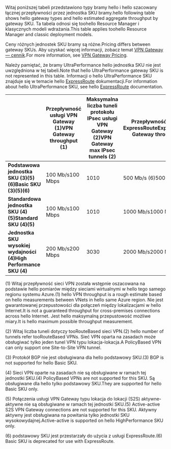 <span data-ttu-id="6cb7f-101">Witaj poniższej tabeli przedstawiono typy bramy hello i hello szacowany łącznej przepływności przez jednostka SKU bramy.</span><span class="sxs-lookup"><span data-stu-id="6cb7f-101">hello following table shows hello gateway types and hello estimated aggregate throughput by gateway SKU.</span></span> <span data-ttu-id="6cb7f-102">Ta tabela odnosi się toohello Resource Manager i klasycznych modeli wdrażania.</span><span class="sxs-lookup"><span data-stu-id="6cb7f-102">This table applies toohello Resource Manager and classic deployment models.</span></span> 

<span data-ttu-id="6cb7f-103">Ceny różnych jednostek SKU bramy są różne.</span><span class="sxs-lookup"><span data-stu-id="6cb7f-103">Pricing differs between gateway SKUs.</span></span> <span data-ttu-id="6cb7f-104">Aby uzyskać więcej informacji, zobacz temat [VPN Gateway — cennik](https://azure.microsoft.com/pricing/details/vpn-gateway).</span><span class="sxs-lookup"><span data-stu-id="6cb7f-104">For more information, see [VPN Gateway Pricing](https://azure.microsoft.com/pricing/details/vpn-gateway).</span></span>

<span data-ttu-id="6cb7f-105">Należy pamiętać, że bramy UltraPerformance hello jednostka SKU nie jest uwzględniona w tej tabeli.</span><span class="sxs-lookup"><span data-stu-id="6cb7f-105">Note that hello UltraPerformance gateway SKU is not represented in this table.</span></span> <span data-ttu-id="6cb7f-106">Informacji o hello UltraPerformance SKU znajduje się w temacie hello [ExpressRoute](../articles/expressroute/expressroute-about-virtual-network-gateways.md) dokumentacji.</span><span class="sxs-lookup"><span data-stu-id="6cb7f-106">For information about hello UltraPerformance SKU, see hello [ExpressRoute](../articles/expressroute/expressroute-about-virtual-network-gateways.md) documentation.</span></span>

|  | <span data-ttu-id="6cb7f-107">**Przepływność usługi VPN Gateway (1)**</span><span class="sxs-lookup"><span data-stu-id="6cb7f-107">**VPN Gateway throughput (1)**</span></span> | <span data-ttu-id="6cb7f-108">**Maksymalna liczba tuneli protokołu IPsec usługi VPN Gateway (2)**</span><span class="sxs-lookup"><span data-stu-id="6cb7f-108">**VPN Gateway max IPsec tunnels (2)**</span></span> | <span data-ttu-id="6cb7f-109">**Przepływność bramy ExpressRoute**</span><span class="sxs-lookup"><span data-stu-id="6cb7f-109">**ExpressRoute Gateway throughput**</span></span> | <span data-ttu-id="6cb7f-110">**Usługi VPN Gateway i ExpressRoute współistnieją**</span><span class="sxs-lookup"><span data-stu-id="6cb7f-110">**VPN Gateway and ExpressRoute coexist**</span></span> |
| --- | --- | --- | --- | --- |
| <span data-ttu-id="6cb7f-111">**Podstawowa jednostka SKU (3)(5)(6)**</span><span class="sxs-lookup"><span data-stu-id="6cb7f-111">**Basic SKU (3)(5)(6)**</span></span> |<span data-ttu-id="6cb7f-112">100 Mb/s</span><span class="sxs-lookup"><span data-stu-id="6cb7f-112">100 Mbps</span></span> |<span data-ttu-id="6cb7f-113">10</span><span class="sxs-lookup"><span data-stu-id="6cb7f-113">10</span></span> |<span data-ttu-id="6cb7f-114">500 Mb/s (6)</span><span class="sxs-lookup"><span data-stu-id="6cb7f-114">500 Mbps (6)</span></span> |<span data-ttu-id="6cb7f-115">Nie</span><span class="sxs-lookup"><span data-stu-id="6cb7f-115">No</span></span> |
| <span data-ttu-id="6cb7f-116">**Standardowa jednostka SKU (4)(5)**</span><span class="sxs-lookup"><span data-stu-id="6cb7f-116">**Standard SKU (4)(5)**</span></span> |<span data-ttu-id="6cb7f-117">100 Mb/s</span><span class="sxs-lookup"><span data-stu-id="6cb7f-117">100 Mbps</span></span> |<span data-ttu-id="6cb7f-118">10</span><span class="sxs-lookup"><span data-stu-id="6cb7f-118">10</span></span> |<span data-ttu-id="6cb7f-119">1000 Mb/s</span><span class="sxs-lookup"><span data-stu-id="6cb7f-119">1000 Mbps</span></span> |<span data-ttu-id="6cb7f-120">Tak</span><span class="sxs-lookup"><span data-stu-id="6cb7f-120">Yes</span></span> |
| <span data-ttu-id="6cb7f-121">**Jednostka SKU wysokiej wydajności (4)**</span><span class="sxs-lookup"><span data-stu-id="6cb7f-121">**High Performance SKU (4)**</span></span> |<span data-ttu-id="6cb7f-122">200 Mb/s</span><span class="sxs-lookup"><span data-stu-id="6cb7f-122">200 Mbps</span></span> |<span data-ttu-id="6cb7f-123">30</span><span class="sxs-lookup"><span data-stu-id="6cb7f-123">30</span></span> |<span data-ttu-id="6cb7f-124">2000 Mb/s</span><span class="sxs-lookup"><span data-stu-id="6cb7f-124">2000 Mbps</span></span> |<span data-ttu-id="6cb7f-125">Tak</span><span class="sxs-lookup"><span data-stu-id="6cb7f-125">Yes</span></span> |


<span data-ttu-id="6cb7f-126">(1) Witaj przepływność sieci VPN została wstępnie oszacowana na podstawie hello pomiarów między sieciami wirtualnymi w hello tego samego regionu systemu Azure.</span><span class="sxs-lookup"><span data-stu-id="6cb7f-126">(1) hello VPN throughput is a rough estimate based on hello measurements between VNets in hello same Azure region.</span></span> <span data-ttu-id="6cb7f-127">Nie jest gwarantowanej przepustowości dla połączeń między lokalizacjami w hello Internet.</span><span class="sxs-lookup"><span data-stu-id="6cb7f-127">It is not a guaranteed throughput for cross-premises connections across hello Internet.</span></span> <span data-ttu-id="6cb7f-128">Jest hello maksymalną przepustowość możliwe miary.</span><span class="sxs-lookup"><span data-stu-id="6cb7f-128">It is hello maximum possible throughput measurement.</span></span>

<span data-ttu-id="6cb7f-129">(2) Witaj liczba tuneli dotyczy tooRouteBased sieci VPN.</span><span class="sxs-lookup"><span data-stu-id="6cb7f-129">(2) hello number of tunnels refer tooRouteBased VPNs.</span></span> <span data-ttu-id="6cb7f-130">Sieć VPN oparta na zasadach może obsługiwać tylko jeden tunel VPN typu lokacja-lokacja.</span><span class="sxs-lookup"><span data-stu-id="6cb7f-130">A PolicyBased VPN can only support one Site-to-Site VPN tunnel.</span></span>

<span data-ttu-id="6cb7f-131">(3) Protokół BGP nie jest obsługiwana dla hello podstawowy SKU.</span><span class="sxs-lookup"><span data-stu-id="6cb7f-131">(3) BGP is not supported for hello Basic SKU.</span></span>

<span data-ttu-id="6cb7f-132">(4) Sieci VPN oparte na zasadach nie są obsługiwane w ramach tej jednostki SKU.</span><span class="sxs-lookup"><span data-stu-id="6cb7f-132">(4) PolicyBased VPNs are not supported for this SKU.</span></span> <span data-ttu-id="6cb7f-133">Są obsługiwane dla hello tylko podstawowy SKU.</span><span class="sxs-lookup"><span data-stu-id="6cb7f-133">They are supported for hello Basic SKU only.</span></span>

<span data-ttu-id="6cb7f-134">(5) Połączenia usługi VPN Gateway typu lokacja do lokacji (S2S) aktywne-aktywne nie są obsługiwane w ramach tej jednostki SKU.</span><span class="sxs-lookup"><span data-stu-id="6cb7f-134">(5) Active-active S2S VPN Gateway connections are not supported for this SKU.</span></span> <span data-ttu-id="6cb7f-135">Aktywny aktywny jest obsługiwana na powitania tylko jednostki SKU wysokowydajnej.</span><span class="sxs-lookup"><span data-stu-id="6cb7f-135">Active-active is supported on hello HighPerformance SKU only.</span></span>

<span data-ttu-id="6cb7f-136">(6) podstawowy SKU jest przestarzały do użycia z usługi ExpressRoute.</span><span class="sxs-lookup"><span data-stu-id="6cb7f-136">(6) Basic SKU is deprecated for use with ExpressRoute.</span></span>
